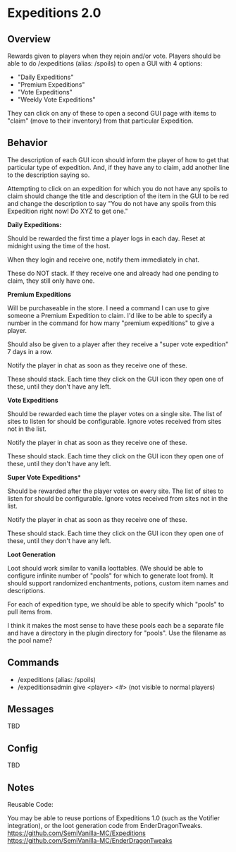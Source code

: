 # Expeditions 2.0

## Overview

Rewards given to players when they rejoin and/or vote. Players should be able to do /expeditions (alias: /spoils) to open a GUI with 4 options:
- "Daily Expeditions"
- "Premium Expeditions"
- "Vote Expeditions"
- "Weekly Vote Expeditions"

They can click on any of these to open a second GUI page with items to "claim" (move to their inventory) from that particular Expedition.

## Behavior

The description of each GUI icon should inform the player of how to get that particular type of expedition. And, if they have any to claim, add another line to the description saying so.

Attempting to click on an expedition for which you do not have any spoils to claim should change the title and description of the item in the GUI to be red and change the description to say "You do not have any spoils from this Expedition right now! Do XYZ to get one."

**Daily Expeditions:**

Should be rewarded the first time a player logs in each day. Reset at midnight using the time of the host.

When they login and receive one, notify them immediately in chat.

These do NOT stack. If they receive one and already had one pending to claim, they still only have one.

**Premium Expeditions**

Will be purchaseable in the store. I need a command I can use to give someone a Premium Expedition to claim. I'd like to be able to specify a number in the command for how many "premium expeditions" to give a player.

Should also be given to a player after they receive a "super vote expedition" 7 days in a row.

Notify the player in chat as soon as they receive one of these.

These should stack. Each time they click on the GUI icon they open one of these, until they don't have any left.

**Vote Expeditions**

Should be rewarded each time the player votes on a single site. The list of sites to listen for should be configurable. Ignore votes received from sites not in the list.

Notify the player in chat as soon as they receive one of these.

These should stack. Each time they click on the GUI icon they open one of these, until they don't have any left.

**Super Vote Expeditions***

Should be rewarded after the player votes on every site. The list of sites to listen for should be configurable. Ignore votes received from sites not in the list.

Notify the player in chat as soon as they receive one of these.

These should stack. Each time they click on the GUI icon they open one of these, until they don't have any left.

**Loot Generation**

Loot should work similar to vanilla loottables. (We should be able to configure infinite number of "pools" for which to generate loot from). It should support randomized enchantments, potions, custom item names and descriptions.

For each of expedition type, we should be able to specify which "pools" to pull items from.

I think it makes the most sense to have these pools each be a separate file and have a directory in the plugin directory for "pools". Use the filename as the pool name?

## Commands

- /expeditions (alias: /spoils)
- /expeditionsadmin give \<player\> \<#\> (not visible to normal players)

## Messages

TBD

## Config

TBD

## Notes

Reusable Code:

You may be able to reuse portions of Expeditions 1.0 (such as the Votifier integration), or the loot generation code from EnderDragonTweaks.
https://github.com/SemiVanilla-MC/Expeditions
https://github.com/SemiVanilla-MC/EnderDragonTweaks
